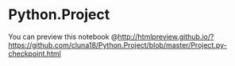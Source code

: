 # Python.Project

You can preview this notebook @http://htmlpreview.github.io/?https://github.com/cluna18/Python.Project/blob/master/Project.py-checkpoint.html
